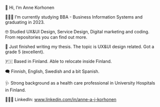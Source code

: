 👋 Hi, I’m Anne Korhonen

👩🏻‍💻 I’m currently studying BBA - Business Information Systems and graduating in 2023.

🤓 Studied  UX&UI Design, Service Design, Digital marketing and coding. From repositories you can find out more.

:pencil: Just finished writing my thesis. The topic is UX&UI design related. Got a grade 5 (excellent).

🇫🇮 Based in Finland. Able to relocate inside Finland.

🗨 Finnish, English, Swedish and a bit Spanish.

🩺 Strong background as a health care professional in University Hospitals in Finland.

👩🏻‍💼 LinkedIn: www.linkedin.com/in/anne-a-j-korhonen
